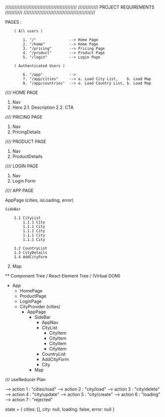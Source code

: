 //////////////////////////////////////////////
///////////// PROJECT REQUIREMENTS ///////////
//////////////////////////////////////////////

PAGES :

        ( All users )

            1. "/"               --> Home Page
            2. "/home"           --> Home Page
            3. "/pricing"        --> Pricing Page
            4. "/product"        --> Product Page
            5. "/login"          --> Login Page

        ( Authenticated Users )

            6. "/app"            -->
            7. "/app/cities"     --> a. Load City List,    b. Load Map
            8. "/app/countries"  --> a. Load Country List, b. Load Map

//// HOME PAGE

1. Nav
2. Hero
   2.1. Description
   2.2. CTA

//// PRICING PAGE

1.  Nav
2.  PricingDetails

//// PRODUCT PAGE

1.  Nav
2.  ProductDetails

//// LOGIN PAGE

1. Nav
2. Login Form

//// APP PAGE

AppPage (cities, isLoading, error)

    SideBar

        1.1 CityList
            1.1.1 City
            1.1.1 City
            1.1.1 City
            1.1.1 City
            1.1.1 City

        1.2 CountryList
        1.3 CityDetails
        1.4 AddCityForm

2. Map

\*\* Component Tree / React Element Tree / (Virtual DOM)

-   App
    -   HomePage
    -   ProductPage
    -   LoginPage
    -   CityProvider (cities)
        -   AppPage
            -   SideBar
                -   AppNav
                -   CityList
                    -   CityItem
                    -   CityItem
                    -   CityItem
                    -   CityItem
                -   CountryList
                -   AddCityForm
                -   City
            -   Map

/// useReducer Plan

--> action 1 : "cities/load"
--> action 2 : "city/load"
--> action 3 : "city/delete"
--> action 4 : "city/update"
--> action 5 : "city/create"
--> action 6 : "loading"
--> action 7 : "rejected"

state = {
cities: [],
city: null,
loading: false,
error: null
}
